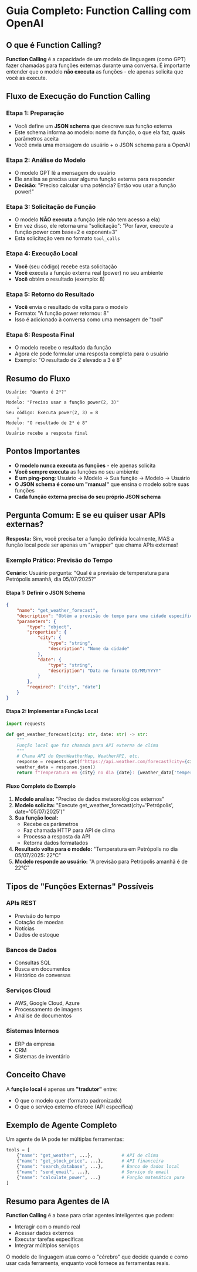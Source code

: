 # Guia Completo: Function Calling com OpenAI

## O que é Function Calling?

**Function Calling** é a capacidade de um modelo de linguagem (como GPT) fazer chamadas para funções externas durante uma conversa. É importante entender que o modelo **não executa** as funções - ele apenas solicita que você as execute.

## Fluxo de Execução do Function Calling

### **Etapa 1: Preparação**

- Você define um **JSON schema** que descreve sua função externa
- Este schema informa ao modelo: nome da função, o que ela faz, quais parâmetros aceita
- Você envia uma mensagem do usuário + o JSON schema para a OpenAI

### **Etapa 2: Análise do Modelo**

- O modelo GPT lê a mensagem do usuário
- Ele analisa se precisa usar alguma função externa para responder
- **Decisão**: "Preciso calcular uma potência? Então vou usar a função power!"

### **Etapa 3: Solicitação de Função**

- O modelo **NÃO executa** a função (ele não tem acesso a ela)
- Em vez disso, ele retorna uma "solicitação": "Por favor, execute a função power com base=2 e exponent=3"
- Esta solicitação vem no formato `tool_calls`

### **Etapa 4: Execução Local**

- **Você** (seu código) recebe esta solicitação
- **Você** executa a função externa real (power) no seu ambiente
- **Você** obtém o resultado (exemplo: 8)

### **Etapa 5: Retorno do Resultado**

- **Você** envia o resultado de volta para o modelo
- Formato: "A função power retornou: 8"
- Isso é adicionado à conversa como uma mensagem de "tool"

### **Etapa 6: Resposta Final**

- O modelo recebe o resultado da função
- Agora ele pode formular uma resposta completa para o usuário
- Exemplo: "O resultado de 2 elevado a 3 é 8"

## Resumo do Fluxo

```mermaid
Usuário: "Quanto é 2³?"
    ↓
Modelo: "Preciso usar a função power(2, 3)"
    ↓
Seu código: Executa power(2, 3) = 8
    ↓
Modelo: "O resultado de 2³ é 8"
    ↓
Usuário recebe a resposta final
```

## Pontos Importantes

- **O modelo nunca executa as funções** - ele apenas solicita
- **Você sempre executa** as funções no seu ambiente
- **É um ping-pong**: Usuário → Modelo → Sua função → Modelo → Usuário
- **O JSON schema é como um "manual"** que ensina o modelo sobre suas funções
- **Cada função externa precisa do seu próprio JSON schema**

## Pergunta Comum: E se eu quiser usar APIs externas?

**Resposta:** Sim, você precisa ter a função definida localmente, MAS a função local pode ser apenas um "wrapper" que chama APIs externas!

### Exemplo Prático: Previsão do Tempo

**Cenário:** Usuário pergunta: "Qual é a previsão de temperatura para Petrópolis amanhã, dia 05/07/2025?"

#### Etapa 1: Definir o JSON Schema

```json
{
    "name": "get_weather_forecast",
    "description": "Obtém a previsão do tempo para uma cidade específica",
    "parameters": {
        "type": "object",
        "properties": {
            "city": {
                "type": "string",
                "description": "Nome da cidade"
            },
            "date": {
                "type": "string",
                "description": "Data no formato DD/MM/YYYY"
            }
        },
        "required": ["city", "date"]
    }
}
```

#### Etapa 2: Implementar a Função Local

```python
import requests

def get_weather_forecast(city: str, date: str) -> str:
    """
    Função local que faz chamada para API externa de clima
    """
    # Chama API do OpenWeatherMap, WeatherAPI, etc.
    response = requests.get(f"https://api.weather.com/forecast?city={city}&date={date}")
    weather_data = response.json()
    return f"Temperatura em {city} no dia {date}: {weather_data['temperature']}°C"
```

#### Fluxo Completo do Exemplo

1. **Modelo analisa:** "Preciso de dados meteorológicos externos"
2. **Modelo solicita:** "Execute get_weather_forecast(city='Petrópolis', date='05/07/2025')"
3. **Sua função local:**
   - Recebe os parâmetros
   - Faz chamada HTTP para API de clima
   - Processa a resposta da API
   - Retorna dados formatados
4. **Resultado volta para o modelo:** "Temperatura em Petrópolis no dia 05/07/2025: 22°C"
5. **Modelo responde ao usuário:** "A previsão para Petrópolis amanhã é de 22°C"

## Tipos de "Funções Externas" Possíveis

### APIs REST

- Previsão do tempo
- Cotação de moedas
- Notícias
- Dados de estoque

### Bancos de Dados

- Consultas SQL
- Busca em documentos
- Histórico de conversas

### Serviços Cloud

- AWS, Google Cloud, Azure
- Processamento de imagens
- Análise de documentos

### Sistemas Internos

- ERP da empresa
- CRM
- Sistemas de inventário

## Conceito Chave

A **função local** é apenas um **"tradutor"** entre:

- O que o modelo quer (formato padronizado)
- O que o serviço externo oferece (API específica)

## Exemplo de Agente Completo

Um agente de IA pode ter múltiplas ferramentas:

```python
tools = [
    {"name": "get_weather", ...},           # API de clima
    {"name": "get_stock_price", ...},       # API financeira  
    {"name": "search_database", ...},       # Banco de dados local
    {"name": "send_email", ...},            # Serviço de email
    {"name": "calculate_power", ...}        # Função matemática pura
]
```

## Resumo para Agentes de IA

**Function Calling** é a base para criar agentes inteligentes que podem:

- Interagir com o mundo real
- Acessar dados externos
- Executar tarefas específicas
- Integrar múltiplos serviços

O modelo de linguagem atua como o "cérebro" que decide quando e como usar cada ferramenta, enquanto você fornece as ferramentas reais.
